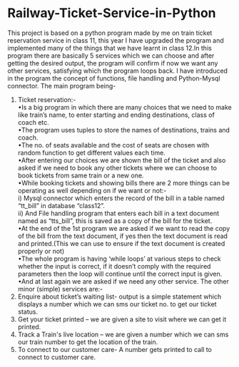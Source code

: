 # Railway-Ticket-Service-in-Python
This project is based on a python program made by me on train ticket reservation service in class 11, this year I have upgraded the program and implemented many of the things that we have learnt in class 12.In this program there are basically 5 services which we can choose and after getting the desired output, the program will confirm if now we want any other services, satisfying which the program loops back.
I have introduced in the program the concept of functions, file handling and Python-Mysql connector.
 The main program being- 
1) Ticket reservation:- 
<br />•Is a big program in which there are many choices that we need to make like train’s name, to enter starting and ending destinations, class of coach etc.
<br />•The program uses tuples to store the names of destinations, trains and coach.
<br />•The no. of seats available and the cost of seats are chosen with random function to get different values each time.
<br />•After entering our choices we are shown the bill of the ticket and also asked if we need to book any other tickets where we can choose to book tickets from same train or a new one.
<br />•While booking tickets and showing bills there are 2 more things can be operating as well depending on if we want or not:-
<br />i) Mysql connector which enters the record of the bill in a table named “tt_bill” in database “class12”. 
<br />ii) And File handling program that enters each bill in a text document named as “tts_bill”, this is saved as a copy of the bill for the ticket.
<br />•At the end of the 1st program we are asked if we want to read the copy of the bill from the text document, if yes then the text document is read and printed.(This we can use to ensure if the text document is created properly or not)
<br />•The whole program is having ‘while loops’ at various steps to check whether the input is correct, if it doesn’t comply with the required parameters then the loop will continue until the correct input is given.
<br />•And at last again we are asked if we need any other service. 
The other minor (simple) services are:-
2) Enquire about ticket’s waiting list- output is a simple statement which displays a number which we can sms our ticket no. to get our ticket status.
3) Get your ticket printed – we are given a site to visit where we can get it printed.
4) Track a Train's live location – we are given a number which we can sms our train number to get the location of the train.
5) To connect to our customer care- A number gets printed to call to connect to customer care.
